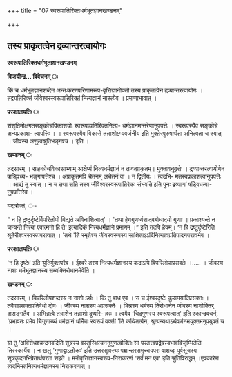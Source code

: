 +++
title = "07 स्वरूपातिरिक्तधर्मभूतज्ञानखण्डनम्"

+++


## तस्य प्राकृतत्वेन द्रव्यान्तरत्वायोगः

**स्वरूपातिरिक्तधर्मभूतज्ञानखण्डनम्**

**विजयीन्द्र... विवेचनम् ः**

किं च धर्मभूतज्ञानशब्देन अन्तःकरणपरिणामरूप-वृत्तिज्ञानोक्तौ तस्य प्राकृतत्वेन द्रव्यान्तरत्वायोगः । तद्व्यतिरिक्तं जीवेश्वरस्वरूपातिरिक्तं नित्यज्ञानं नास्त्येव । प्रमाणाभावात् ।

**परकालयतिः ः**

संसृतिमोक्षगतसङ्कोचविकासयोः स्वरूपव्यतिरिक्तनित्य- धर्मज्ञानमन्तरेणानुपपत्तेः । स्वरूपस्यैव सङ्कोचे अन्यप्रकाश- त्वापत्तिः । । स्वरूपस्यैव विकासे तन्नाशोऽप्यवर्जनीय इति मुक्तेरपुरुषार्थता अनित्यता च स्यात् । जीवस्य अणुत्वश्रुतिभङ्गश्च । इति ।

**खण्डनम् ः**

तदसारम् । सङ्कोचविकासाभ्याम् आक्षेप्यं नित्यधर्मज्ञानं न तावत्प्राकृतम्। मुक्तावनुवृत्तेः । द्रव्यान्तरत्वायोगेन षाड्विध्य- भङ्गापत्तेश्च । अप्राकृतमपि चेतनम् अचेतनं वा । न द्वितीयः । त्वदभि- मतस्वप्रकाशत्वानुपपत्तेः । आद्यं तु स्यात् । न च तथा सति तस्य जीवेश्वरस्वरूपातिरेकः संभवति इति पुनः द्रव्याणां षड्विधत्वा- नुपपत्तिरेव ।

यदत्रोक्तं, ः-

“ न हि द्रष्टुर्दृष्टेर्विपरिलोपो विद्यते अविनाशित्वात्' । 'तथा हेयगुणध्वंसादवबोधादयो गुणाः । प्रकाश्यन्ते न जन्यन्ते नित्या एवात्मनो हि ते' इत्यादिकं नित्यधर्मज्ञाने प्रमाणम् ।” इति तदपि हेयम्। ‘न हि द्रष्टुर्दृष्टेरिति श्रुतेरीश्वरस्वरूपपरत्वात् । 'तथे 'ति स्मृतेश्च जीवस्वरूपस्य साक्षिताऽऽदिनित्यत्वप्रतिपादनपरत्वमेव ।

**परकालयतिः ः**

'न हि दृष्टेः' इति श्रुतिर्मुक्तपरैव । ईश्वरे तस्य नित्यधर्मज्ञानस्य कदाऽपि विपरिलोपाप्रसक्तेः ।..... । जीवस्य नाशः धर्मभूतज्ञानस्य सम्यक्तिरोधानमेवेति ।

**खण्डनम् ः**

तदसारम् । विपरिलोपशब्दस्य न नाशो ऽर्थः । किं तु बाध एव । स च ईश्वरदृष्टेः कुसमयादिप्रसक्तः । तवैवाप्रसक्तप्रतिषेधो दोषः । जीवस्य नाशस्य अप्रसक्तेः । भिन्नस्य धर्मस्य तिरोधानेन जीवस्य नाशोक्तिर् असङ्गतैव । अभिन्नत्वे तन्नाशेन तन्नाशो दुष्परि- हरः । त्वयैव ‘चिद्गुणस्य स्वरूपत्वात्' इति स्कान्दवचनं, 'प्रभावतः प्रभेव चिगुणाख्यं धर्मज्ञानं धर्मिणः स्वरूपं वक्ती 'ति कथितत्वेन, श्रुत्यन्यथाऽर्थवर्णनमयुक्तमनुपयुक्तं च ।

या तु ‘अविरोधश्चन्दनवदिति सूत्रस्य वस्तुस्थित्यननुगुणत्वोक्तिः सा परतत्त्वप्रद्वेषस्वभावविजृम्भितेति तिरस्कार्यैव । न खलु 'गुणाद्वाऽलोकः' इति उत्तरसूत्रस्थः पक्षान्तरसमुच्चयपरः वाशब्दः पूर्वसूत्रस्य सूत्रकृदनभिप्रेतार्थपरतां सहते । मनोवृत्तिज्ञानस्वरूप-निराकरणं 'सर्वं मन एव' इति श्रुतिविरुद्धम् ।एवकारेण त्वदभिमतनित्यधर्मज्ञानस्य निराकरणात् ।

